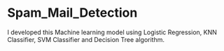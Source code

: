 # Spam_Mail_Detection
I developed this Machine learning model using Logistic Regression, KNN Classifier, SVM Classifier and Decision Tree algorithm.

